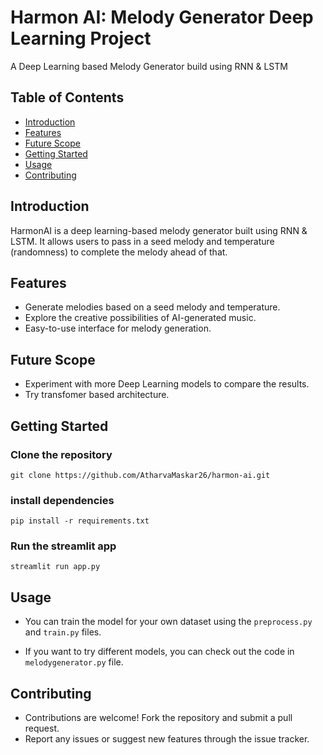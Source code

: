 ﻿# Harmon AI: Melody Generator Deep Learning Project

A Deep Learning based Melody Generator build using RNN & LSTM

## Table of Contents
- [Introduction](#introduction)
- [Features](#features)
- [Future Scope](#future-scope)
- [Getting Started](#getting-started)
- [Usage](#usage)
- [Contributing](#contributing)

## Introduction
HarmonAI is a deep learning-based melody generator built using RNN & LSTM. It allows users to pass in a seed melody and temperature (randomness) to complete the melody ahead of that.


## Features
- Generate melodies based on a seed melody and temperature.
- Explore the creative possibilities of AI-generated music.
- Easy-to-use interface for melody generation.

## Future Scope
- Experiment with more Deep Learning models to compare the results. 
- Try transfomer based architecture. 

## Getting Started

### Clone the repository 
`git clone https://github.com/AtharvaMaskar26/harmon-ai.git`

### install dependencies 
`pip install -r requirements.txt`

### Run the streamlit app 
`streamlit run app.py`


## Usage
- You can train the model for your own dataset using the `preprocess.py` and `train.py` files. 

- If you want to try different models, you can check out the code in `melodygenerator.py` file.

## Contributing
- Contributions are welcome! Fork the repository and submit a pull request.
- Report any issues or suggest new features through the issue tracker.